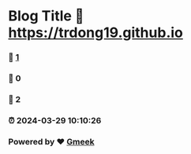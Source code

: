 # Blog Title :link: https://trdong19.github.io 
### :page_facing_up: [1](https://trdong19.github.io/tag.html) 
### :speech_balloon: 0 
### :hibiscus: 2 
### :alarm_clock: 2024-03-29 10:10:26 
### Powered by :heart: [Gmeek](https://github.com/Meekdai/Gmeek)
